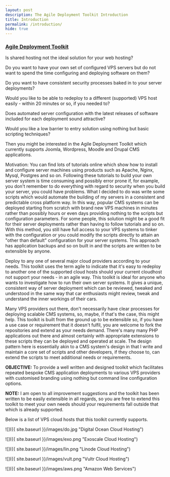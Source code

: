 ```yaml
---
layout: post
description: The Agile Deployment Toolkit Introduction
title: Introduction
permalink: /introduction/
hide: true
---
```


### [Agile Deployment Toolkit](https://github.com/agile-deployer)

Is shared hosting not the ideal solution for your web hosting?

Do you want to have your own set of configured VPS servers but do not want to spend the time configuring and deploying software on them?

Do you want to have consistent security processes baked in to your server deployments? 

Would you like to be able to redeploy to a different (supported) VPS host easily - within 20 minutes or so, if you needed to?

Does automated server configuration with the latest releases of software included for each deployment sound attractive?

Would you like a low barrier to entry solution using nothing but basic scripting techniques?

Then you might be interested in the Agile Deployment Toolkit which currently supports Joomla, Wordpress, Moodle and Drupal CMS applications. 

Motivation: You can find lots of tutorials online which show how to install and configure server machines using products such as Apache, Nginx, Mysql, Postgres and so on. Following these tutorials to build your own server system is time consuming and possibly error prone if, for example, you don't remember to do everything with regard to security when you build your server, you could have problems. What I decided to do was write some scripts which would automate the building of my servers in a consistent and predictable cross platform way. In this way, popular CMS systems can be deployed starting from scratch with brand new VPS machines in minutes rather than possibly hours or even days providing nothing to the scripts but configuration parameters. For some people, this solution might be a good fit for their server deployments rather than having to follow tutorials and so on. With this method, you still have full access to your VPS systems to tinker with the configuration or you could modify the scripts directly to attain an "other than default" configuration for your server systems. This approach has application backups and so on built in and the scripts are written to be extensible by anyone. 

Deploy to any one of several major cloud providers according to your needs. This toolkit uses the term agile to indicate that it's easy to redeploy to another one of the supported cloud hosts should your current cloudhost not support your needs - in an agile way.  This toolkit is ideal for anyone who wants to investigate how to run their own server systems. It gives a unique, consistent way of server deployment which can be reviewed, tweaked and understood in the same way that car enthusiasts might review, tweak and understand the inner workings of their cars.

Many VPS providers out there, don't necessarily have clear processes for deploying scalable CMS systems, so, maybe, if that's the case, this might help. This toolkit is built from the ground up to be extensible so, if you have a use case or requirement that it doesn't fulfil, you are welcome to fork the repositories and extend as your needs demand. There's many many PHP applications out there and almost certainly with appropriate extensions to these scripts they can be deployed and operated at scale.  The design pattern here is essentially akin to a CMS system's design in that I write and maintain a core set of scripts and other developers, if they choose to, can extend the scripts to meet additional needs or requirements. 

**OBJECTIVE:** To provide a well written and designed toolkit which facilitates repeated bespoke CMS application deployments to various VPS providers with customised branding using nothing but command line configuration options.

**NOTE:**  I am open to all improvement suggestions and the toolkit has been written to be easily extensible in all regards, so you are free to extend this toolkit to meet your own needs should your requirements fall outside that which is already supported.  

Below is  a list of VPS cloud hosts that this toolkit currently supports.

![]({{ site.baseurl }}/images/do.jpg "Digital Ocean Cloud Hosting")  

![]({{ site.baseurl }}/images/exo.png "Exoscale Cloud Hosting")  

![]({{ site.baseurl }}/images/lin.png "Linode Cloud Hosting")  

![]({{ site.baseurl }}/images/vult.png "Vultr Cloud Hosting")  

![]({{ site.baseurl }}/images/aws.png "Amazon Web Services")  


